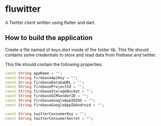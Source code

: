 # fluwitter
A Twitter client written using flutter and dart.


## How to build the application
Create a file named of *keys.dart* inside of the folder lib. This file should contains some credentials to store and read data from firebase and twitter.

This file should contain the following properties:
```dart
const String appName = "";
const String firebaseApiKey = "";
const String firebaseDatabaURL = "";
const String firebaseProjectId = "";
const String firebaseStorageBucket = "";
const String firebaseGCMSenderID = "";
const String firebaseGoogleAppIDIOS = "";
const String firebaseGoogleAppIDAndroid = "";

const String twitterConsumerKey = "";
const String twitterConsumerSecret = "";
```